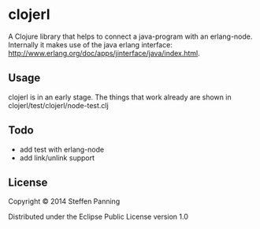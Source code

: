 # clojerl

A Clojure library that helps to connect a java-program with an erlang-node.
Internally it makes use of the java erlang interface:
http://www.erlang.org/doc/apps/jinterface/java/index.html.

## Usage
clojerl is in an early stage.
The things that work already are shown in
clojerl/test/clojerl/node-test.clj

## Todo

* add test with erlang-node
* add link/unlink support

## License

Copyright © 2014 Steffen Panning

Distributed under the Eclipse Public License version 1.0

